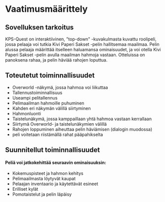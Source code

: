 # Vaatimusmäärittely
## Sovelluksen tarkoitus
KPS-Quest on interaktiivinen, "top-down" -kuvakulmasta kuvattu roolipeli, jossa pelaaja voi tutkia Kivi Paperi Sakset -pelin hallitsemaa maailmaa. Pelin alussa pelaaja määrittää itselleen haluamansa ominaisuudet, ja voi otella Kivi Paperi Sakset -pelin avulla maailman hahmoja vastaan. Otteluissa on panoksena rahaa, ja pelin häviää rahojen loputtua.
## Toteutetut toiminnallisuudet
- Overworld -näkymä, jossa hahmoa voi liikuttaa
- Tallennustoiminnallisuus
- Useampi pelitallennus
- Pelimaailman hahmoille puhuminen
- Kahden eri näkymän välillä siirtyminen
- Hahmonluonti
- Taistelunäkymä, jossa kamppaillaan yhtä hahmoa vastaan kerrallaan
- Siirtymä Overworld- ja taistelunäkymien välillä
- Rahojen loppuminen aiheuttaa pelin häviämisen (dialogin muodossa)
- peli voitetaan riistämällä rahat pääpahikselta
## Suunnitellut toiminnallisuudet
#### Peliä voi jatkokehittää seuraavin ominaisuuksin:
- Kokemuspisteet ja hahmon kehitys
- Pelimaailmasta löytyvät kaupat
- Pelaajan inventaario ja käytettävät esineet
- Erilliset kylät
- Pomotaistelut ja pelin läpäisy
